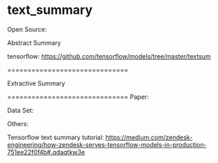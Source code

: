 # text_summary


Open Source:

Abstract Summary

tensorflow: https://github.com/tensorflow/models/tree/master/textsum

==============================

Extractive Summary



==============================
Paper: 




Data Set:



Others:

Tensorflow text summary tutorial:
https://medium.com/zendesk-engineering/how-zendesk-serves-tensorflow-models-in-production-751ee22f0f4b#.qdaqtkw3e

